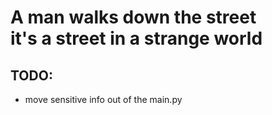 # A man walks down the street<br>it's a street in a strange world

## TODO:
- move sensitive info out of the main.py
